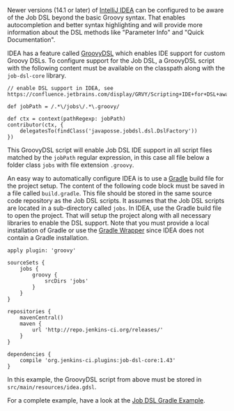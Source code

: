 Newer versions (14.1 or later) of [IntelliJ IDEA](https://www.jetbrains.com/idea/) can be configured to be aware of the
Job DSL beyond the basic Groovy syntax. That enables autocompletion and better syntax highlighting and will provide more
information about the DSL methods like "Parameter Info" and "Quick Documentation".

IDEA has a feature called [GroovyDSL](https://confluence.jetbrains.com/display/GRVY/Scripting+IDE+for+DSL+awareness)
which enables IDE support for custom Groovy DSLs. To configure support for the Job DSL, a GroovyDSL script with the
following content must be available on the classpath along with the `job-dsl-core` library.

    // enable DSL support in IDEA, see https://confluence.jetbrains.com/display/GRVY/Scripting+IDE+for+DSL+awareness
    
    def jobPath = /.*\/jobs\/.*\.groovy/
    
    def ctx = context(pathRegexp: jobPath)
    contributor(ctx, {
        delegatesTo(findClass('javaposse.jobdsl.dsl.DslFactory'))
    })

This GroovyDSL script will enable Job DSL IDE support in all script files matched by the `jobPath` regular expression,
in this case all file below a folder class `jobs` with file extension `.groovy`.

An easy way to automatically configure IDEA is to use a [Gradle](https://gradle.org/) build file for the project setup.
The content of the following code block must be saved in a file called `build.gradle`. This file should be stored in the
same source code repository as the Job DSL scripts. It assumes that the Job DSL scripts are located in a sub-directory
called `jobs`. In IDEA, use the Gradle build file to open the project. That will setup the project along with all
necessary libraries to enable the DSL support. Note that you must provide a local installation of Gradle or use the
[Gradle Wrapper](https://docs.gradle.org/current/userguide/gradle_wrapper.html) since IDEA does not contain a Gradle
installation.

    apply plugin: 'groovy'

    sourceSets {
        jobs {
            groovy {
                srcDirs 'jobs'
            }
        }
    }

    repositories {
        mavenCentral()
        maven {
            url 'http://repo.jenkins-ci.org/releases/'
        }
    }

    dependencies {
        compile 'org.jenkins-ci.plugins:job-dsl-core:1.43'
    }

In this example, the GroovyDSL script from above must be stored in `src/main/resources/idea.gdsl`.

For a complete example, have a look at the [Job DSL Gradle Example](https://github.com/sheehan/job-dsl-gradle-example).

